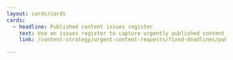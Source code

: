 ```yaml
---
layout: cards/cards
cards:
  - headline: Published content issues register
    text: Use an issues register to capture urgently published content that does not meet quality standards.
    link: /content-strategy/urgent-content-requests/fixed-deadlines/published-content-issues-register

---
```


